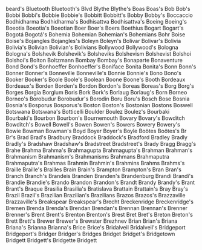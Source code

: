 beard's
Bluetooth
Bluetooth's
Blvd
Blythe
Blythe's
Boas
Boas's
Bob
Bob's
Bobbi
Bobbi's
Bobbie
Bobbie's
Bobbitt
Bobbitt's
Bobby
Bobby's
Boccaccio
Bodhidharma
Bodhidharma's
Bodhisattva
Bodhisattva's
Boeing
Boeing's
Boeotia
Boeotia's
Boeotian
Boer
Boer's
Boers
Boethius
Bogart
Bogart's
Bogotá
Bogotá's
Bohemia
Bohemian
Bohemian's
Bohemians
Bohr
Boise
Boise's
Bojangles
Bojangles's
Boleyn
Boleyn's
Bolivar
Bolivar's
Bolivia
Bolivia's
Bolivian
Bolivian's
Bolivians
Bollywood
Bollywood's
Bologna
Bologna's
Bolshevik
Bolshevik's
Bolsheviks
Bolshevism
Bolshevist
Bolshoi
Bolshoi's
Bolton
Boltzmann
Bombay
Bombay's
Bonaparte
Bonaventure
Bond
Bond's
Bonhoeffer
Bonhoeffer's
Boniface
Bonita
Bonita's
Bonn
Bonn's
Bonner
Bonner's
Bonneville
Bonneville's
Bonnie
Bonnie's
Bono
Bono's
Booker
Booker's
Boole
Boole's
Boolean
Boone
Boone's
Booth
Bordeaux
Bordeaux's
Borden
Borden's
Bordon
Bordon's
Boreas
Boreas's
Borg
Borg's
Borges
Borgia
Borglum
Boris
Bork
Bork's
Borlaug
Borlaug's
Born
Borneo
Borneo's
Borobudur
Borobudur's
Borodin
Boru
Boru's
Bosch
Bose
Bosnia
Bosnia's
Bosporus
Bosporus's
Boston
Boston's
Bostonian
Bostons
Boswell
Botswana
Botswana's
Botticelli
Boulder
Boulez
Boulez's
Bourbaki
Bourbaki's
Bourbon
Bourbon's
Bournemouth
Bovary
Bovary's
Bowditch
Bowditch's
Bowell
Bowell's
Bowen
Bowen's
Bowers
Bowery
Bowery's
Bowie
Bowman
Bowman's
Boyd
Boyer
Boyer's
Boyle
Boötes
Boötes's
Br
Br's
Brad
Brad's
Bradbury
Braddock
Braddock's
Bradford
Bradley
Bradly
Bradly's
Bradshaw
Bradshaw's
Bradstreet
Bradstreet's
Brady
Bragg
Bragg's
Brahe
Brahma
Brahma's
Brahmagupta
Brahmagupta's
Brahman
Brahman's
Brahmanism
Brahmanism's
Brahmanisms
Brahmans
Brahmaputra
Brahmaputra's
Brahmas
Brahmin
Brahmin's
Brahmins
Brahms
Brahms's
Braille
Braille's
Brailles
Brain
Brain's
Brampton
Brampton's
Bran
Bran's
Branch
Branch's
Brandeis
Branden
Branden's
Brandenburg
Brandi
Brandi's
Brandie
Brandie's
Brando
Brandon
Brandon's
Brandt
Brandy
Brandy's
Brant
Brant's
Braque
Brasilia
Brasilia's
Bratislava
Brattain
Brattain's
Bray
Bray's
Brazil
Brazil's
Brazilian
Brazilian's
Brazilians
Brazos
Brazos's
Brazzaville
Brazzaville's
Breakspear
Breakspear's
Brecht
Breckenridge
Breckenridge's
Bremen
Brenda
Brenda's
Brendan
Brendan's
Brennan
Brennan's
Brenner
Brenner's
Brent
Brent's
Brenton
Brenton's
Brest
Bret
Bret's
Breton
Breton's
Brett
Brett's
Brewer
Brewer's
Brewster
Brezhnev
Brian
Brian's
Briana
Briana's
Brianna
Brianna's
Brice
Brice's
Bridalveil
Bridalveil's
Bridgeport
Bridgeport's
Bridger
Bridger's
Bridges
Bridget
Bridget's
Bridgetown
Bridgett
Bridgett's
Bridgette
Bridgett